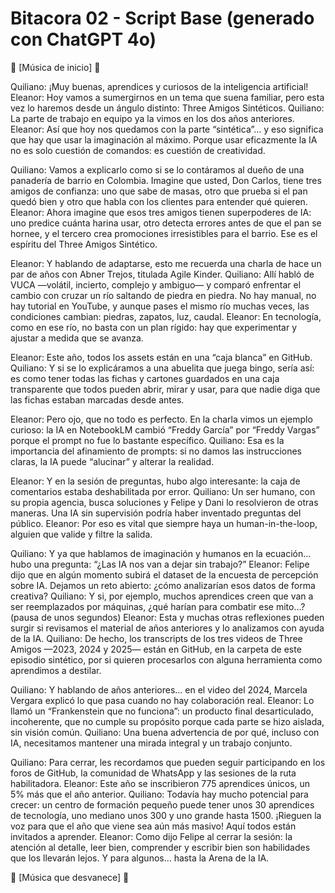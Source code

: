 # Bitacora 02 - Script Base (generado con ChatGPT 4o)

🎵 [Música de inicio] 🎵

Quiliano: ¡Muy buenas, aprendices y curiosos de la inteligencia artificial!
Eleanor: Hoy vamos a sumergirnos en un tema que suena familiar, pero esta vez lo haremos desde un ángulo distinto: Three Amigos Sintéticos.
Quiliano: La parte de trabajo en equipo ya la vimos en los dos años anteriores.
Eleanor: Así que hoy nos quedamos con la parte “sintética”… y eso significa que hay que usar la imaginación al máximo. Porque usar eficazmente la IA no es solo cuestión de comandos: es cuestión de creatividad.

Quiliano: Vamos a explicarlo como si se lo contáramos al dueño de una panadería de barrio en Colombia. Imagine que usted, Don Carlos, tiene tres amigos de confianza: uno que sabe de masas, otro que prueba si el pan quedó bien y otro que habla con los clientes para entender qué quieren.
Eleanor: Ahora imagine que esos tres amigos tienen superpoderes de IA: uno predice cuánta harina usar, otro detecta errores antes de que el pan se hornee, y el tercero crea promociones irresistibles para el barrio. Ese es el espíritu del Three Amigos Sintético.

Eleanor: Y hablando de adaptarse, esto me recuerda una charla de hace un par de años con Abner Trejos, titulada Agile Kinder.
Quiliano: Allí habló de VUCA —volátil, incierto, complejo y ambiguo— y comparó enfrentar el cambio con cruzar un río saltando de piedra en piedra. No hay manual, no hay tutorial en YouTube, y aunque pases el mismo río muchas veces, las condiciones cambian: piedras, zapatos, luz, caudal.
Eleanor: En tecnología, como en ese río, no basta con un plan rígido: hay que experimentar y ajustar a medida que se avanza.

Eleanor: Este año, todos los assets están en una “caja blanca” en GitHub.
Quiliano: Y si se lo explicáramos a una abuelita que juega bingo, sería así: es como tener todas las fichas y cartones guardados en una caja transparente que todos pueden abrir, mirar y usar, para que nadie diga que las fichas estaban marcadas desde antes.

Eleanor: Pero ojo, que no todo es perfecto. En la charla vimos un ejemplo curioso: la IA en NotebookLM cambió “Freddy García” por “Freddy Vargas” porque el prompt no fue lo bastante específico.
Quiliano: Esa es la importancia del afinamiento de prompts: si no damos las instrucciones claras, la IA puede “alucinar” y alterar la realidad.

Eleanor: Y en la sesión de preguntas, hubo algo interesante: la caja de comentarios estaba deshabilitada por error.
Quiliano: Un ser humano, con su propia agencia, busca soluciones y Felipe y Dani lo resolvieron de otras maneras. Una IA sin supervisión podría haber inventado preguntas del público.
Eleanor: Por eso es vital que siempre haya un human-in-the-loop, alguien que valide y filtre la salida.

Quiliano: Y ya que hablamos de imaginación y humanos en la ecuación… hubo una pregunta: “¿Las IA nos van a dejar sin trabajo?”
Eleanor: Felipe dijo que en algún momento subirá el dataset de la encuesta de percepción sobre IA. Dejamos un reto abierto: ¿cómo analizarían esos datos de forma creativa?
Quiliano: Y si, por ejemplo, muchos aprendices creen que van a ser reemplazados por máquinas, ¿qué harían para combatir ese mito…?
(pausa de unos segundos)
Eleanor: Esta y muchas otras reflexiones pueden surgir si revisamos el material de años anteriores y lo analizamos con ayuda de la IA.
Quiliano: De hecho, los transcripts de los tres videos de Three Amigos —2023, 2024 y 2025— están en GitHub, en la carpeta de este episodio sintético, por si quieren procesarlos con alguna herramienta como aprendimos a destilar.

Quiliano: Y hablando de años anteriores… en el video del 2024, Marcela Vergara explicó lo que pasa cuando no hay colaboración real.
Eleanor: Lo llamó un “Frankenstein que no funciona”: un producto final desarticulado, incoherente, que no cumple su propósito porque cada parte se hizo aislada, sin visión común.
Quiliano: Una buena advertencia de por qué, incluso con IA, necesitamos mantener una mirada integral y un trabajo conjunto.

Quiliano: Para cerrar, les recordamos que pueden seguir participando en los foros de GitHub, la comunidad de WhatsApp y las sesiones de la ruta habilitadora.
Eleanor: Este año se inscribieron 775 aprendices únicos, un 5% más que el año anterior.
Quiliano: Todavía hay mucho potencial para crecer: un centro de formación pequeño puede tener unos 30 aprendices de tecnología, uno mediano unos 300 y uno grande hasta 1500. ¡Rieguen la voz para que el año que viene sea aún más masivo! Aquí todos están invitados a aprender.
Eleanor: Como dijo Felipe al cerrar la sesión: la atención al detalle, leer bien, comprender y escribir bien son habilidades que los llevarán lejos. Y para algunos… hasta la Arena de la IA.

🎵 [Música que desvanece] 🎵

